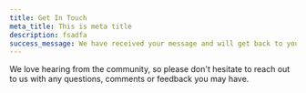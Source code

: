 ```yaml
---
title: Get In Touch
meta_title: This is meta title
description: fsadfa
success_message: We have received your message and will get back to you soon
---
```

We love hearing from the community, so please don't hesitate to reach out to us with any questions, comments or feedback you may have.
